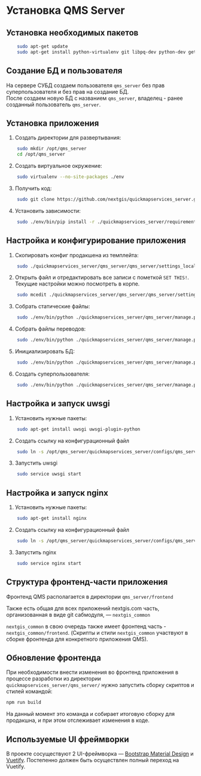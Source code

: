 # Установка QMS Server

## Установка необходимых пакетов  
```bash  
    sudo apt-get update
    sudo apt-get install python-virtualenv git libpq-dev python-dev gettext libjpeg-dev libtiff-dev libfreetype6-dev
```



## Создание БД и пользователя
На сервере СУБД создаем пользователя ```qms_server``` без прав суперпользователя и без прав на создание БД.  
После создаем новую БД с названием ```qms_server```, владелец - ранее созданный пользователь ```qms_server```.   


## Установка приложения

1. Создать директории для развертывания:   
```bash  
    sudo mkdir /opt/qms_server  
    cd /opt/qms_server  
```

2. Создать виртуальное окружение:
```bash
    sudo virtualenv --no-site-packages ./env
```
  
3. Получить код:  
```bash
    sudo git clone https://github.com/nextgis/quickmapservices_server.git  
```
  
4. Установить зависимости:  
```bash
    sudo ./env/bin/pip install -r ./quickmapservices_server/requirements.txt  
```  
    
## Настройка и конфигурирование приложения

1. Скопировать конфиг продакшена из темплейта:
```bash
    sudo ./quickmapservices_server/qms_server/qms_server/settings_local.py_template ./quickmapservices_server/qms_server/qms_server/settings_local.py
```  
  
2. Открыть файл и отредактировать все записи с пометкой ```SET THIS!```. Текущие настройки можно посмотреть в корпе.
```bash
    sudo mcedit ./quickmapservices_server/qms_server/qms_server/settings_local.py
```  


3. Собрать статические файлы:
```bash
    sudo ./env/bin/python ./quickmapservices_server/qms_server/manage.py collectstatic
```  

4. Собрать файлы переводов:
```bash
    sudo ./env/bin/python ./quickmapservices_server/qms_server/manage.py compilemessages
```  

5. Инициализировать БД:
```bash
    sudo ./env/bin/python ./quickmapservices_server/qms_server/manage.py migrate
```  

6. Создать суперпользователя:
```bash
    sudo ./env/bin/python ./quickmapservices_server/qms_server/manage.py createsuperuser
```  

  
## Настройка и запуск uwsgi
  
1. Установить нужные пакеты:
```bash
    sudo apt-get install uwsgi uwsgi-plugin-python
```  

2. Создать ссылку на конфигурационный файл
```bash
    sudo ln -s /opt/qms_server/quickmapservices_server/configs/qms_server_uwsgi.ini /etc/uwsgi/apps-enabled/
```  

3. Запустить uwsgi
```bash
    sudo service uwsgi start
```  

  
## Настройка и запуск nginx
  
1. Установить нужные пакеты:
```bash
    sudo apt-get install nginx
```  

2. Создать ссылку на конфигурационный файл
```bash
    sudo ln -s /opt/qms_server/quickmapservices_server/configs/qms_server_nginx.conf /etc/nginx/sites-enabled/
```  

3. Запустить nginx
```bash
    sudo service nginx start
```  

## Структура фронтенд-части приложения
Фронтенд QMS располагается в директории ```qms_server/frontend```

Также есть общая для всех приложений nextgis.com часть, организованная в виде git сабмодуля, — ```nextgis_common```

```nextgis_common``` в свою очередь также имеет фронтенд часть - ```nextgis_common/frontend```. (Скрипты и стили ```nextgis_common``` участвуют в сборке фронтенда для конкретного приложения QMS).

## Обновление фронтенда

При необходимости внести изменения во фронтенд приложения в процессе разработки из директории ```quickmapservices_server/qms_server/``` нужно запустить сборку скриптов и стилей командой:

```bash
npm run build
``` 

На данный момент это команда и собирает итоговую сборку для продакшна, и при этом отслеживает изменения в коде.

## Используемые UI фреймворки
В проекте сосуществуют 2 UI-фреймворка — [Bootstrap Material Design](https://fezvrasta.github.io/bootstrap-material-design/) и [Vuetify](https://vuetifyjs.com/ru/). Постепенно должен быть осуществлен полный переход на Vuetify.



